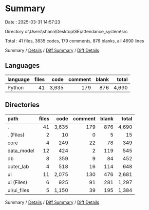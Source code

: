 # Summary

Date : 2025-03-31 14:57:23

Directory c:\\Users\\shann\\Desktop\\SE\\attendance_system\\src

Total : 41 files,  3635 codes, 179 comments, 876 blanks, all 4690 lines

Summary / [Details](details.md) / [Diff Summary](diff.md) / [Diff Details](diff-details.md)

## Languages
| language | files | code | comment | blank | total |
| :--- | ---: | ---: | ---: | ---: | ---: |
| Python | 41 | 3,635 | 179 | 876 | 4,690 |

## Directories
| path | files | code | comment | blank | total |
| :--- | ---: | ---: | ---: | ---: | ---: |
| . | 41 | 3,635 | 179 | 876 | 4,690 |
| . (Files) | 2 | 10 | 0 | 5 | 15 |
| core | 4 | 249 | 22 | 78 | 349 |
| data_model | 12 | 424 | 2 | 119 | 545 |
| db | 8 | 359 | 9 | 84 | 452 |
| outer_lab | 4 | 518 | 16 | 114 | 648 |
| ui | 11 | 2,075 | 130 | 476 | 2,681 |
| ui (Files) | 6 | 925 | 91 | 281 | 1,297 |
| ui\\ui_files | 5 | 1,150 | 39 | 195 | 1,384 |

Summary / [Details](details.md) / [Diff Summary](diff.md) / [Diff Details](diff-details.md)